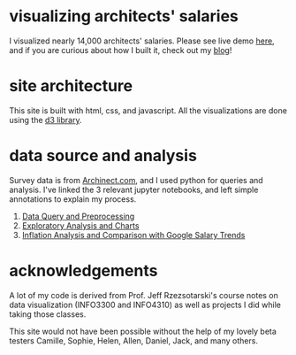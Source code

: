# visualizing architects' salaries

I visualized nearly 14,000 architects' salaries. Please see live demo [here](https://desaiwang.github.io/architects-salary/), and if you are curious about how I built it, check out my [blog](https://desaiwang.github.io/#/post/architects-salaries)!

# site architecture

This site is built with html, css, and javascript. All the visualizations are done using the [d3 library](https://d3js.org/).

# data source and analysis

Survey data is from [Archinect.com](https://salaries.archinect.com/poll/results/country/united-states), and I used python for queries and analysis. I've linked the 3 relevant jupyter notebooks, and left simple annotations to explain my process.

1. [Data Query and Preprocessing](/data/archinect_query.ipynb)
2. [Exploratory Analysis and Charts](/data/exploratory_viz.ipynb)
3. [Inflation Analysis and Comparison with Google Salary Trends](/data/inflation_analysis.ipynb)

# acknowledgements

A lot of my code is derived from Prof. Jeff Rzezsotarski's course notes on data visualization (INFO3300 and INFO4310) as well as projects I did while taking those classes.

This site would not have been possible without the help of my lovely beta testers Camille, Sophie, Helen, Allen, Daniel, Jack, and many others.
